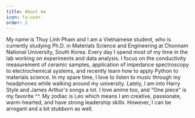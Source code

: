 ```yaml
---
title: About me
icon: fa-user
order: 2
---
```


My name is Thuy Linh Pham and I am a Vietnamese student, who is currently studying Ph.D. in Materials Science and Engineering at Chonnam National University, South Korea. Every day I spend most of my time in the lab working on experiments and data analysis. I focus on the conductivity measurement of ceramic samples, application of impedance spectroscopy to electrochemical systems, and recently learn how to apply Python to materials science. In my spare time, I love to listen to music through my headphones while walking around my university. Lately, I am into Harry Style and James Arthur's songs a lot. I love anime too, and "One piece" is my favorite ^^. My zodiac is Leo which means I am creative, passionate, warm-hearted, and have strong leadership skills. However, I can be arrogant and a bit stubborn as well.  
